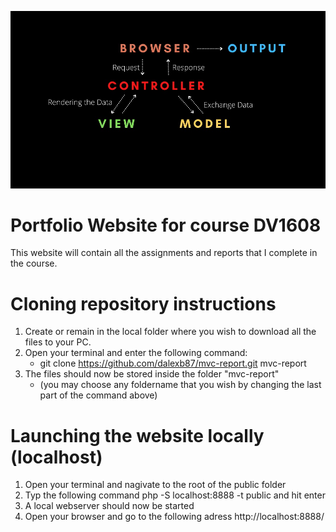 ![A simple illustration describing the concept of mvc](/public/assets/images/mvc-illustration.jpg)

Portfolio Website for course DV1608
===================================

This website will contain all the assignments and reports that I complete in the course.


Cloning repository instructions
===============================

1.  Create or remain in the local folder where you wish to download all the files to your PC.
2.  Open your terminal and enter the following command:
    - git clone https://github.com/dalexb87/mvc-report.git mvc-report
3.  The files should now be stored inside the folder "mvc-report"
    - (you may choose any foldername that you wish by changing the last part of the command above)


Launching the website locally (localhost)
=========================================

1. Open your terminal and nagivate to the root of the public folder
2. Typ the following command php -S localhost:8888 -t public and hit enter
3. A local webserver should now be started
4. Open your browser and go to the following adress http://localhost:8888/